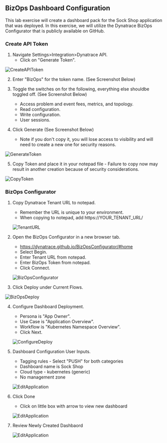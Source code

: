 ## BizOps Dashboard Configuration

This lab exercise will create a dashboard pack for the Sock Shop application that was deployed. In this exercise, we will utilize the Dynatrace BizOps Configurator that is publicly available on GitHub.

### Create API Token
1.  Navigate Settings>Integration>Dynatrace API.
    - Click on "Generate Token".
 
 ![CreateAPIToken](../assets/lab7-GenerateAPIToken.png)
 
2.  Enter "BizOps" for the token name. (See Screenshot Below)

3.  Toggle the switches on for the following, everything else shouldbe toggled off. (See Screenshot Below)
    - Access problem and event fees, metrics, and topology.
    - Read configuration.
    - Write configuration.
    - User sessions.
    
4. Click Generate (See Screenshot Below)
   - Note if you don't copy it, you will lose access to visibility and will need to create a new one for security reasons.
 
  ![GenerateToken](../assets/lab7-ConfigureAPIToken.png)
  
5. Copy Token and place it in your notepad file - Failure to copy now may result in another creation because of security considerations.

  ![CopyToken](../assets/lab7-CopyToken.png)

### BizOps Configurator

1. Copy Dynatrace Tenant URL to notepad.
   - Remember the URL is unique to your environment.
   - When copying to notepad, add https://YOUR_TENANT_URL/
  
   ![TenantURL](../assets/lab7-TenantURL.png)
   
2. Open the BizOps Configurator in a new browser tab.
   - https://dynatrace.github.io/BizOpsConfigurator/#home
   - Select Begin.
   - Enter Tenant URL from notepad.
   - Enter BizOps Token from notepad.
   - Click Connect.
   
   ![BizOpsConfigurator](../assets/lab7-BeginBizOps.png)
   
3.  Click Deploy under Current Flows.
   
   ![BizOpsDeploy](../assets/lab7-BizOpsDeploy.png)
   
4. Configure Dashboard Deployment.
    - Persona is "App Owner".
    - Use Case is "Application Overview".
    - Workflow is "Kubernetes Namespace Overview".
    - Click Next.

   ![ConfigureDeploy](../assets/lab7-ConfigureDeploy.png)
   
5. Dashboard Configuration User Inputs.
    - Tagging rules - Select "PUSH" for both categories
    - Dashboard name is Sock Shop
    - Cloud type - kubernetes (generic)
    - No management zone

   ![EditApplication](../assets/lab7-ConfigureDeployUserInputs.png)

6. Click Done
    - Click on little box with arrow to view new dashboard

   ![EditApplication](../assets/lab7-ClickDone.png)
   
7. Review Newly Created Dashbaord 
   
   ![EditApplication](../assets/lab7-NewDashboard.png)

